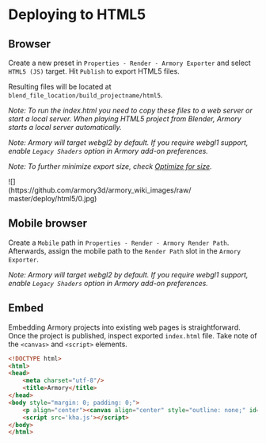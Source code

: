# Deploying to HTML5

## Browser

Create a new preset in `Properties - Render - Armory Exporter` and select `HTML5 (JS)` target. Hit `Publish` to export HTML5 files.

Resulting files will be located at `blend_file_location/build_projectname/html5`.

*Note: To run the index.html you need to copy these files to a web server or start a local server. When playing HTML5 project from Blender, Armory starts a local server automatically.*

*Note: Armory will target webgl2 by default. If you require webgl1 support, enable `Legacy Shaders` option in Armory add-on preferences.*

*Note: To further minimize export size, check [Optimize for size](optimize?id=optimize-for-size).*

<div style="width:75%">![](https://github.com/armory3d/armory_wiki_images/raw/master/deploy/html5/0.jpg)</div>

## Mobile browser

Create a `Mobile` path in `Properties - Render - Armory Render Path`. Afterwards, assign the mobile path to the `Render Path` slot in the `Armory Exporter`.

*Note: Armory will target webgl2 by default. If you require webgl1 support, enable `Legacy Shaders` option in Armory add-on preferences.*

## Embed

Embedding Armory projects into existing web pages is straightforward. Once the project is published, inspect exported `index.html` file. Take note of the `<canvas>` and `<script>` elements.

```html
<!DOCTYPE html>
<html>
<head>
    <meta charset="utf-8"/>
    <title>Armory</title>
</head>
<body style="margin: 0; padding: 0;">
    <p align="center"><canvas align="center" style="outline: none;" id='khanvas' width='1280' height='720' tabindex='-1'></canvas></p>
    <script src='kha.js'></script>
</body>
</html>
```
